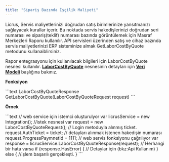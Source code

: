 ```yaml
---
title: "Sipariş Bazında İşçilik Maliyeti"
---
```


Licrus, Servis maliyetlerinizi doğrudan satış birimlerinize yansıtmanızı sağlayacak kurallar içerir. Bu noktada servis hakedişlerinizi doğrudan seri numarası ve sipariş(teklif) numarası bazında görüntülemek için Masraf Merkezleri Raporu kullanılır. API servisleri üzerinden satış ve cihaz bazında servis maliyetlerinizi ERP sisteminize almak GetLaborCostByQuote metodunu kullanaiblirsiniz.

Rapor entegrasyonu için kullanılacak bilgileri için LaborCostByQuote nesnesi kullanılır. [**LaborCostByQuote**](http://docs.onerov.com/2019/10/25/iscilik-maliyeti-nesnesi/) nesnesinin detayları için **[Veri Modeli](http://docs.onerov.com/category/veri-modeli/)** başlığına bakınız.

**Fonksiyon**

\`\`\`text LaborCostByQuoteResponse GetLaborCostByQuote(LaborCostByQuoteRequest request) \`\`\`

**Örnek**

\`\`\`text // web service için istemci oluşturulyor var licrusService = new Integration(); //istek nesnesi var request = new LaborCostByQuoteRequest(); // Login metoduyla alınmış ticket. request.AuthTicket = ticket; // detayları alınmak istenen hakedişin numarası request.ProgressPaymnetId = 1111; // web servis fonksiyonu çağrılıyor var response = licrusService.LaborCostByQuoteResponse(request); // Herhangi bir hata varsa if (response.HasError) { // Detaylar için (bkz:Api Kullanım) } else { //işlem başarılı gerçekleşti. } \`\`\`
